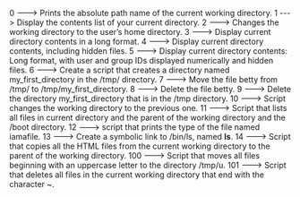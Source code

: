 0 ---> Prints the absolute path name of the current working directory.
1 ---> Display the contents list of your current directory.
2 ---> Changes the working directory to the user’s home directory.
3 ---> Display current directory contents in a long format.
4 ---> Display current directory contents, including hidden files.
5 ---> Display current directory contents: Long format, with user and group IDs displayed numerically and hidden files.
6 ---> Create a script that creates a directory named my_first_directory in the /tmp/ directory.
7 ---> Move the file betty from /tmp/ to /tmp/my_first_directory.
8 ---> Delete the file betty.
9 ---> Delete the directory my_first_directory that is in the /tmp directory.
10 ---> Script changes the working directory to the previous one.
11 ---> Script that lists all files in current directory and the parent of the working directory and the /boot directory.
12 ---> script that prints the type of the file named iamafile.
13 ---> Create a symbolic link to /bin/ls, named __ls__.
14 ---> Script that copies all the HTML files from the current working directory to the parent of the working directory.
100 ---> Script that moves all files beginning with an uppercase letter to the directory /tmp/u.
101 ---> Script that deletes all files in the current working directory that end with the character ~.
